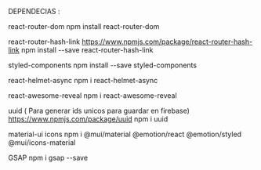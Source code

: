 DEPENDECIAS :

react-router-dom
npm install react-router-dom

react-router-hash-link
https://www.npmjs.com/package/react-router-hash-link
npm install --save react-router-hash-link

styled-components
npm install --save styled-components

react-helmet-async
npm i react-helmet-async

react-awesome-reveal
npm i react-awesome-reveal

uuid ( Para generar ids unicos para guardar en firebase)
https://www.npmjs.com/package/uuid
npm i uuid

material-ui icons
npm i @mui/material @emotion/react @emotion/styled @mui/icons-material

GSAP
npm i gsap --save

